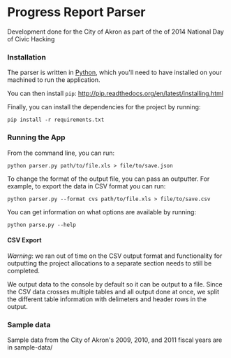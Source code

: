 # Progress Report Parser

Development done for the City of Akron as part of the of 2014 National Day of Civic Hacking

### Installation

The parser is written in [Python](https://www.python.org/download/), which
you'll need to have installed on your machined to run the application.

You can then install `pip`: http://pip.readthedocs.org/en/latest/installing.html

Finally, you can install the dependencies for the project by running:

    pip install -r requirements.txt


### Running the App

From the command line, you can run:

    python parser.py path/to/file.xls > file/to/save.json

To change the format of the output file, you can pass an outputter. For example,
to export the data in CSV format you can run:

    python parser.py --format cvs path/to/file.xls > file/to/save.csv

You can get information on what options are available by running:

    python parse.py --help

#### CSV Export

*Warning*: we ran out of time on the CSV output format and functionality for
outputting the project allocations to a separate section needs to still be
completed.

We output data to the console by default so it can be output to a file. Since
the CSV data crosses multiple tables and all output done at once, we split the
different table information with delimeters and header rows in the output.


### Sample data

Sample data from the City of Akron's 2009, 2010, and 2011 fiscal years are in sample-data/
